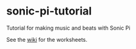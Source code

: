 # sonic-pi-tutorial
Tutorial for making music and beats with Sonic Pi

See the [wiki](../../wiki) for the worksheets.
